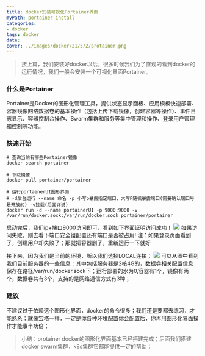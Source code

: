 ```yaml
---
title: docker安装可视化Portainer界面
myPath: portainer-install
categories:
- docker
tags: docker
date:
cover: ../images/docker/21/5/2/protainer.png
---
```

> 接上篇，我们安装好docker以后，很多时候我们为了直观的看到docker的运行情况，我们一般会安装一个可视化界面Portainer。

### 什么是Portainer
Portainer是Docker的图形化管理工具，提供状态显示面板、应用模板快速部署、容器镜像网络数据卷的基本操作（包括上传下载镜像，创建容器等操作）、事件日志显示、容器控制台操作、Swarm集群和服务等集中管理和操作、登录用户管理和控制等功能。

### 快速开始
```shell
# 查询当前有哪些Portainer镜像
docker search portainer

# 下载镜像
docker pull portainer/portainer

# 运行portainerUI图形界面
# -d后台运行 --name 命名 -p 小写p暴露指定端口，大写P随机暴露端口(需要确认端口号是开放的) -v挂载(后面详说)
docker run -d --name portainerUI -p 9000:9000 -v /var/run/docker.sock:/var/run/docker.sock portainer/portainer
```
启动完后，我们ip+端口9000访问即可，看到如下界面证明访问成功！
[![](https://z3.ax1x.com/2021/05/02/gZxnOO.png)](https://imgtu.com/i/gZxnOO)
如果访问失败，则去看下端口安全组配置还有端口是否被占用!
注：如果登录页面看到了，创建用户却失败了；那就把容器删了，重新运行一下就好

接下来，因为我们是当前的环境，所以我们选择LOCAL连接；
[![](https://z3.ax1x.com/2021/05/02/gep3tJ.png)](https://imgtu.com/i/gep3tJ)
可以从图中看到我们目前服务器的一些信息：其中包括服务器是2核4G的，数据卷相关配置信息保存在路径/var/run/docker.sock下；运行部署的水为0,容器有1个，镜像有两个，数据卷共有3个，支持的是网络通信方式有3种；

### 建议
不建议过于依赖这个图形化界面，docker的命令很多；我们还是要都去练习，才能熟系；就像宝塔一样，一定是你各种环境配置你会配置后，你再用图形化界面操作才能事半功倍；

> 小结：protainer docker的图形化界面基本已经搭建完成；后面我们搭建docker swarm集群，k8s集群它都能提供一定的帮助；




